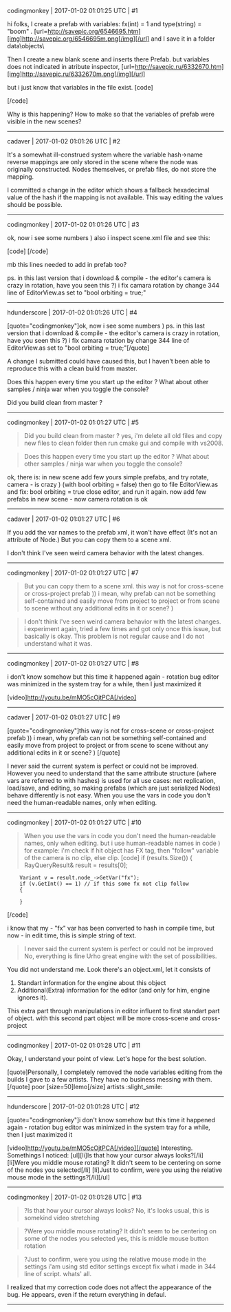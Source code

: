 codingmonkey | 2017-01-02 01:01:25 UTC | #1

hi folks, I create a prefab with variables: fx(int) = 1 and type(string) = "boom" . 
[url=http://savepic.org/6546695.htm][img]http://savepic.org/6546695m.png[/img][/url]
and I save it in a folder data\objects\


Then I create a new blank scene and inserts there Prefab. but variables does not indicated in atribute inspector, [url=http://savepic.ru/6332670.htm][img]http://savepic.ru/6332670m.png[/img][/url]

but i just know that variables in the file exist.
[code]
<?xml version="1.0"?>
<node id="3">
	<attribute name="Is Enabled" value="true" />
	<attribute name="Name" value="boom" />
	<attribute name="Position" value="13.3563 -2.07224 0.489285" />
	<attribute name="Rotation" value="1 0 0 0" />
	<attribute name="Scale" value="1 1 1" />
	<attribute name="Variables">
		<variant hash="1360791162" type="String" value="boom" />
		<variant hash="6691218" type="Int" value="1" />
	</attribute>
	<component type="StaticModel" id="16777249">
		<attribute name="Model" value="Model;Models/Icosphere.mdl" />
		<attribute name="Material" value="Material;Materials/MT_Boom.xml" />
	</component>
	<component type="Light" id="16777250">
		<attribute name="Color" value="1 0.5 0 1" />
		<attribute name="Specular Intensity" value="0" />
		<attribute name="Brightness Multiplier" value="3" />
		<attribute name="Light Shape Texture" value="TextureCube;" />
	</component>
	<node id="16777234">
		<attribute name="Is Enabled" value="true" />
		<attribute name="Name" value="boomRing" />
		<attribute name="Position" value="0 0 0" />
		<attribute name="Rotation" value="1 0 0 0" />
		<attribute name="Scale" value="1 1 1" />
		<attribute name="Variables">
			<variant hash="6691218" type="Int" value="1" />
		</attribute>
		<component type="StaticModel" id="16777251">
			<attribute name="Model" value="Model;Models/BoomMesh.mdl" />
			<attribute name="Material" value="Material;Materials/MT_BoomRing.xml" />
		</component>
	</node>
</node>
[/code]

Why is this happening? How to make so that the variables of prefab were visible in the new scenes?

-------------------------

cadaver | 2017-01-02 01:01:26 UTC | #2

It's a somewhat ill-construed system where the variable hash->name reverse mappings are only stored in the scene where the node was originally constructed. Nodes themselves, or prefab files, do not store the mapping.

I committed a change in the editor which shows a fallback hexadecimal value of the hash if the mapping is not available. This way editing the values should be possible.

-------------------------

codingmonkey | 2017-01-02 01:01:26 UTC | #3

ok, now i see some numbers )
also i inspect scene.xml file and see this:

[code]
	<attribute name="Variables" />
	<attribute name="Variable Names" value="type;fx;ai" />
[/code]

mb this lines needed to add in prefab too?

ps. in this last version that i download & compile - the editor's camera is crazy in rotation, have you seen this ?) 
i fix camara rotation by change 344 line of EditorView.as set to "bool orbiting = true;"

-------------------------

hdunderscore | 2017-01-02 01:01:26 UTC | #4

[quote="codingmonkey"]ok, now i see some numbers )
ps. in this last version that i download & compile - the editor's camera is crazy in rotation, have you seen this ?) 
i fix camara rotation by change 344 line of EditorView.as set to "bool orbiting = true;"[/quote]

A change I submitted could have caused this, but I haven't been able to reproduce this with a clean build from master.

Does this happen every time you start up the editor ? What about other samples / ninja war when you toggle the console?

Did you build clean from master ?

-------------------------

codingmonkey | 2017-01-02 01:01:27 UTC | #5

>Did you build clean from master ?
yes, i'm delete all old files and copy new files to clean folder then run cmake gui and compile with vs2008.

>Does this happen every time you start up the editor ? What about other samples / ninja war when you toggle the console?

ok, there is:
in new scene add few yours simple prefabs, and try rotate, camera - is crazy ) (with bool orbiting = false) 
then go to file EditorView.as and fix:  bool orbiting = true
close editor, and run it again.
now add few prefabs in new scene - now camera rotation is ok

-------------------------

cadaver | 2017-01-02 01:01:27 UTC | #6

If you add the var names to the prefab xml, it won't have effect (It's not an attribute of Node.) But you can copy them to a scene xml.

I don't think I've seen weird camera behavior with the latest changes.

-------------------------

codingmonkey | 2017-01-02 01:01:27 UTC | #7

>But you can copy them to a scene xml.
this way is not for cross-scene or cross-project prefab ))
i mean, why prefab can not be something self-contained and easily move from project to project or from scene to scene without any additional edits in it or scene? )

>I don't think I've seen weird camera behavior with the latest changes.
i experiment again, tried a few times and got only once this issue, but basically is okay. This problem is not regular cause and I do not understand what it was.

-------------------------

codingmonkey | 2017-01-02 01:01:27 UTC | #8

i don't know somehow but this time it happened again - rotation bug
editor was minimized in the system tray for a while, then I just maximized it

[video]http://youtu.be/mMO5cOjtPCA[/video]

-------------------------

cadaver | 2017-01-02 01:01:27 UTC | #9

[quote="codingmonkey"]this way is not for cross-scene or cross-project prefab ))
i mean, why prefab can not be something self-contained and easily move from project to project or from scene to scene without any additional edits in it or scene? )
[/quote]

I never said the current system is perfect or could not be improved. However you need to understand that the same attribute structure (where vars are referred to with hashes) is used for all use cases: net replication, load/save, and editing, so making prefabs (which are just serialized Nodes) behave differently is not easy. When you use the vars in code you don't need the human-readable names, only when editing.

-------------------------

codingmonkey | 2017-01-02 01:01:27 UTC | #10

>When you use the vars in code you don't need the human-readable names, only when editing.
but i use human-readable names in code )
for example: 
i'm check if hit object has FX tag, then "follow" variable of the camera is no clip, else clip.
[code]
if (results.Size())
	{
		RayQueryResult& result = results[0];

		Variant v = result.node_->GetVar("fx");
		if (v.GetInt() == 1) // if this some fx not clip follow 
		{
	
		}
[/code]

i know that my - "fx" var has been converted to hash in compile time, but now - in edit time, this is simple string of text.

>I never said the current system is perfect or could not be improved
No, everything is fine Urho great engine with the set of possibilities.

You did not understand me.
Look there's an object.xml, let it consists of
1. Standart information for the engine about this object
2. Additional(Extra) information for the editor (and only for him, engine ignores it). 

This extra part through manipulations in editor influent to first standart part of object.
with this second part object will be more cross-scene and cross-project

-------------------------

codingmonkey | 2017-01-02 01:01:28 UTC | #11

Okay, I understand your point of view.
Let's hope for the best solution.

[quote]Personally, I completely removed the node variables editing from the builds I gave to a few artists. They have no business messing with them.[/quote]
poor [size=50]lemo[/size] artists :slight_smile:

-------------------------

hdunderscore | 2017-01-02 01:01:28 UTC | #12

[quote="codingmonkey"]i don't know somehow but this time it happened again - rotation bug
editor was minimized in the system tray for a while, then I just maximized it

[video]http://youtu.be/mMO5cOjtPCA[/video][/quote]
Interesting. Somethings I noticed:
[ul][li]Is that how your cursor always looks?[/li]
[li]Were you middle mouse rotating? It didn't seem to be centering on some of the nodes you selected[/li]
[li]Just to confirm, were you using the relative mouse mode in the settings?[/li][/ul]

-------------------------

codingmonkey | 2017-01-02 01:01:28 UTC | #13

>?Is that how your cursor always looks?
No, it's looks usual, this is somekind video stretching

>?Were you middle mouse rotating? It didn't seem to be centering on some of the nodes you selected
yes, this is middle mouse button rotation 

>?Just to confirm, were you using the relative mouse mode in the settings
i'am using std editor settings except fix what i made in 344 line of script. whats' all.

I realized that my correction code does not affect the appearance of the bug.
He appears, even if the return everything in defaul.

-------------------------

